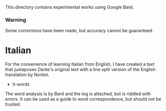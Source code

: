 This directory contains experimental works using Google Bard.

### Warning

Some corrections have been made, but accuracy cannot be guaranteed.

# Italian

For the convenience of learning Italian from English, I have created a text that juxtaposes Dante's original text with a line split version of the English translation by Norton.

* it-words

The word analysis is by Bard and the log is attached, but is riddled with errors. It can be used as a guide to word correspondence, but should not be trusted.
